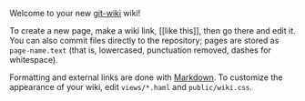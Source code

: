 Welcome to your new [git-wiki][] wiki!

To create a new page, make a wiki link, [[like this]], then go there
and edit it. You can also commit files directly to the repository;
pages are stored as `page-name.text` (that is, lowercased, punctuation
removed, dashes for whitespace).

Formatting and external links are done with [Markdown][]. To customize
the appearance of your wiki, edit `views/*.haml` and `public/wiki.css`.

[git-wiki]: http://github.com/decklin/git-wiki
[Markdown]: http://daringfireball.net/projects/markdown/syntax
